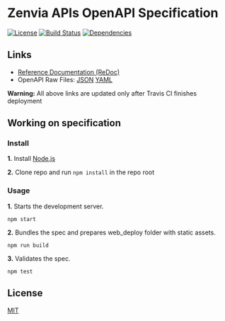 # Zenvia APIs OpenAPI Specification

[![License](https://img.shields.io/github/license/zenvia/zenvia-openapi-spec.svg)](LICENSE.md)
[![Build Status](https://travis-ci.com/zenvia/zenvia-openapi-spec.svg?branch=master)](https://travis-ci.com/zenvia/zenvia-openapi-spec)
[![Dependencies](https://img.shields.io/david/zenvia/zenvia-openapi-spec.svg)](https://david-dm.org/zenvia/zenvia-openapi-spec)



## Links

- [Reference Documentation (ReDoc)](https://zenvia.github.io/zenvia-openapi-spec/)
- OpenAPI Raw Files: [JSON](https://zenvia.github.io/zenvia-openapi-spec/openapi.json) [YAML](https://zenvia.github.io/zenvia-openapi-spec/openapi.yaml)

**Warning:** All above links are updated only after Travis CI finishes deployment



## Working on specification

### Install

**1.** Install [Node.js](https://nodejs.org/)

**2.** Clone repo and run `npm install` in the repo root



### Usage

**1.** Starts the development server.

```shell
npm start
```

**2.** Bundles the spec and prepares web_deploy folder with static assets.

```shell
npm run build
```

**3.** Validates the spec.

```shell
npm test
```



## License

[MIT](LICENSE.md)
